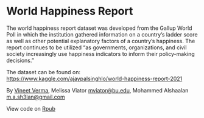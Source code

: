 # World Happiness Report

The world happiness report dataset was developed from the Gallup World Poll in which the institution gathered information on a country’s ladder score as well as other potential explanatory factors of a country’s happiness. The report continues to be utilized “as governments, organizations, and civil society increasingly use happiness indicators to inform their policy-making decisions.”

The dataset can be found on: https://www.kaggle.com/ajaypalsinghlo/world-happiness-report-2021

By [Vineet Verma](https://www.goodbyeweekend.io/about), Melissa Viator <mviator@bu.edu>, Mohammed Alshaalan <m.a.sh3lan@gmail.com>

View code on [Rpub](https://rpubs.com/vineetver/864822)


